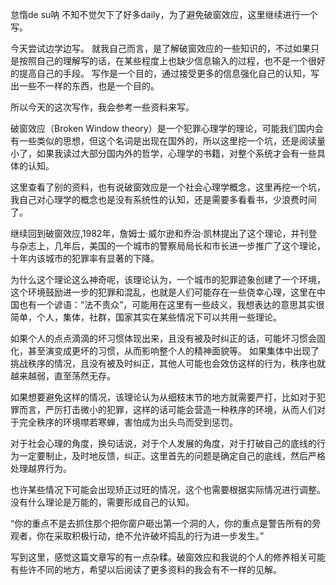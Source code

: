 怠惰de su呐
不知不觉欠下了好多daily，为了避免破窗效应，这里继续进行一个写。

今天尝试边学边写。
就我自己而言，是了解破窗效应的一些知识的，不过如果只是按照自己的理解写的话，在某些程度上也缺少信息输入的过程，也不是一个很好的提高自己的手段。
写作是一个目的，通过接受更多的信息强化自己的认知，写出一些不一样的东西，也是一个目的。

所以今天的这次写作，我会参考一些资料来写。

破窗效应（Broken Window theory）是一个犯罪心理学的理论，可能我们国内会有一些类似的思想，但这个名词是出现在国外的，所以这里挖一个坑，还是阅读量小了，如果我读过大部分国内外的哲学，心理学的书籍，对整个系统才会有一些具体的认知。

这里查看了别的资料，也有说破窗效应是一个社会心理学概念，这里再挖一个坑，我自己对心理学的概念也是没有系统性的认知，还是需要多看看书，少浪费时间了。

继续回到破窗效应,1982年，詹姆士·威尔逊和乔治·凯林提出了这个理论，并刊登与杂志上，几年后，美国的一个城市的警察局局长和市长进一步推广了这个理论，十年内该城市的犯罪率有显著的下降。

为什么这个理论这么神奇呢，该理论认为，一个城市的犯罪迹象创建了一个环境，这个环境鼓励进一步的犯罪和混乱，也就是人们可能存在一些侥幸心理，这里在中国也有一个谚语：“法不责众”，可能用在这里有一些歧义，我想表达的意思其实很简单，个人，集体，社群，国家其实在某些情况下可以共用一些理论。

如果个人的点点滴滴的坏习惯体现出来，且没有被及时纠正的话，可能坏习惯会固化，甚至演变成更坏的习惯，从而影响整个人的精神面貌等。
如果集体中出现了挑战秩序的情况，且没有被及时纠正，其他人可能也会效仿这样的行为，秩序也就越来越弱，直至荡然无存。

如果想要避免这样的情况，该理论认为从细枝末节的地方就需要严打，比如对于犯罪而言，严厉打击微小的犯罪，这样的话可能会营造一种秩序的环境，从而人们对于完全秩序的环境噤若寒蝉，害怕成为出头鸟而受到惩罚。

对于社会心理的角度，换句话说，对于个人发展的角度，对于打破自己的底线的行为一定要制止，及时地反馈，纠正。这里首先的问题是确定自己的底线，然后严格处理越界行为。

也许某些情况下可能会出现矫正过旺的情况，这个也需要根据实际情况进行调整。没有什么理论是万能的，需要形成自己的认知。

“你的重点不是去抓住那个把你窗户砸出第一个洞的人，你的重点是警告所有的旁观者，你在采取积极行动，绝不允许破坏捣乱的行为进一步发生。”

写到这里，感觉这篇文章写的有一点杂糅。破窗效应和我说的个人的修养相关可能有些许不同的地方，希望以后阅读了更多资料的我会有不一样的见解。